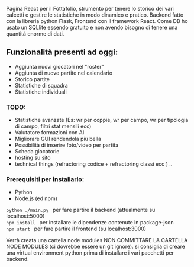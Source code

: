 Pagina React per il Fottafolio, strumento per tenere lo storico dei vari calcetti e gestire le statistiche in modo dinamico e pratico. 
Backend fatto con la libreria python Flask, Frontend con il framework React. 
Come DB ho usato un SQLlite essendo gratuito e non avendo bisogno di tenere una quantità enorme di dati. 

## Funzionalità presenti ad oggi:
- Aggiunta nuovi giocatori nel "roster"
- Aggiunta di nuove partite nel calendario
- Storico partite
- Statistiche di squadra
- Statistiche individuali

### TODO:
- Statistiche avanzate (Es: wr per coppie, wr per campo, wr per tipologia di campo, filtri stat mensili ecc)
- Valutatore formazioni con AI 
- Migliorare GUI rendendola più bella
- Possibilità di inserire foto/video per partita
- Scheda giocatorie
- hosting su sito
- technical things (refractoring codice + refractoring classi ecc ) ..

### Prerequisiti per installarlo:
- Python
- Node.js (ed npm)

```python ./main.py ``` per fare partire il backend (attualmente su localhost:5000) <br>
```npm install ``` per installare le dipendenze contenute in package-json <br>
```npm start ``` per fare partire il frontend (su localhost:3000) <br>

Verrà creata una cartella node modules NON COMMITTARE LA CARTELLA NODE MODULES  (ci dovrebbe essere un git ignore). 
si consiglia di creare una virtual environment python prima di installare i vari pacchetti per backend. 

